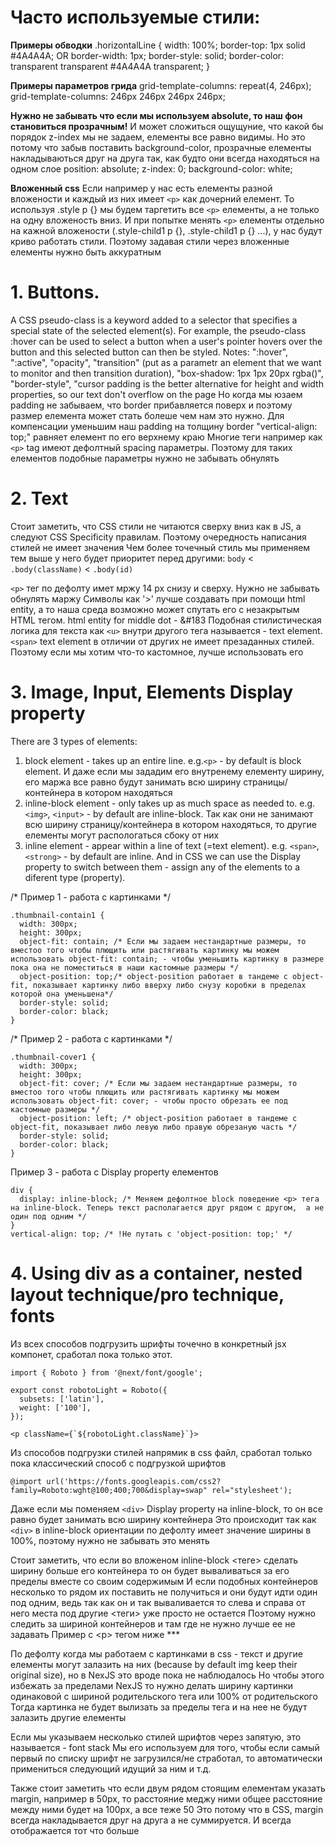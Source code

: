# Часто используемые стили:

**Примеры обводки**
.horizontalLine {
    width: 100%;
    border-top: 1px solid #4A4A4A;
OR
    border-width: 1px;
    border-style: solid;
    border-color: transparent transparent #4A4A4A transparent;
}

**Примеры параметров грида**
grid-template-columns: repeat(4, 246px);
grid-template-columns: 246px 246px 246px 246px;

**Нужно не забывать что если мы используем absolute, то наш фон становиться прозрачным!** И может сложиться ощущуние, что какой бы порядок z-index мы не задаем, елементы все равно видимы. Но это потому что забыв поставить background-color, прозрачные елементы накладываються друг на друга так, как будто они всегда находяться на одном слое
position: absolute;
z-index: 0;
background-color: white;

**Вложенный css**
Если например у нас есть елементы разной вложености и каждый из них имеет `<p>` как дочерний елемент. То используя .style p {} мы будем таргетить все `<p>` елементы, а не только на одну вложеность вниз. И при попытке менять `<p>` елементы отдельно на кажной вложености (.style-child1 p {}, .style-child1 p {} ...), у нас будут криво работать стили. Поэтому задавая стили через вложенные елементы нужно быть аккуратным

# 1. Buttons.
A CSS pseudo-class is a keyword added to a selector that specifies a special state of the selected element(s). 
For example, the pseudo-class :hover can be used to select a button when a user's pointer hovers over the button and this selected button can then be styled.
Notes: ":hover", ":active", "opacity", "transition" (put as a parametr an element that we want to monitor and then transition duration), "box-shadow: 1px 1px 20px rgba()", "border-style", "cursor
padding is the better alternative for height and width properties, so our text don't overflow on the page
Но когда мы юзаем padding не забываем, что border прибавляется поверх и поэтому размер елемента может стать болеше чем нам это нужно. Для компенсации уменьшим наш padding на толщину border
"vertical-align: top;" равняет елемент по его верхнему краю
Многие теги например как `<p>` tag имеют дефолтный spacing параметры. Поэтому для таких елементов подобные параметры нужно не забывать обнулять

# 2. Text
Стоит заметить, что CSS стили не читаются сверху вниз как в JS, а следуют CSS Specificity правилам. Поэтому очередность написания стилей не имеет значения
Чем более точечный стиль мы применяем тем выше у него будет приоритет перед другими: `body` < `.body(className)` < `.body(id)`

`<p>` тег по дефолту имет мржу 14 px снизу и сверху. Нужно не забывать обнулять маржу
Символы как '>' лучше создавать при помощи html entity, а то наша среда возможно может спутать его с незакрытым HTML тегом. html entity for middle dot - &#183 
Подобная стилистическая логика для текста как `<u>` внутри другого тега называется - text element. `<span>` text element в отличии от других не имеет презаданных стилей. Поэтому если мы хотим что-то кастомное, лучше использовать его 

# 3. Image, Input, Elements Display property
There are 3 types of elements: 
1. block element - takes up an entire line. e.g.`<p>` - by default is block element. И даже если мы зададим его внутренему елементу ширину, его маржа все равно будут занимать всю ширину страницы/контейнера в котором находяться
2. inline-block element - only takes up as much space as needed to. e.g. `<img>`, `<input>` - by default are inline-block. Так как они не занимают всю ширину страницу/контейнера в котором находяться, то другие елементы могут распологаться сбоку от них
3. inline element - appear within a line of text (=text element). e.g. `<span>`, `<strong>` - by default are inline.
And in CSS we can use the Display property to switch between them - assign any of the elements to a diferent type (property). 

/* Пример 1 - работа с картинками */
```
.thumbnail-contain1 {
  width: 300px;
  height: 300px;
  object-fit: contain; /* Если мы задаем нестандартные размеры, то вместоо того чтобы плющить или растягивать картинку мы можем использовать object-fit: contain; - чтобы уменьшить картинку в размере пока она не поместиться в наши кастомные размеры */
  object-position: top;/* object-position работает в тандеме с object-fit, показывает картинку либо вверху либо снузу коробки в пределах которой она уменьшена*/
  border-style: solid;
  border-color: black;
}
```
/* Пример 2 - работа с картинками */
```
.thumbnail-cover1 {
  width: 300px;
  height: 300px;
  object-fit: cover; /* Если мы задаем нестандартные размеры, то вместоо того чтобы плющить или растягивать картинку мы можем использовать object-fit: cover; - чтобы просто обрезать ее под кастомные размеры */
  object-position: left; /* object-position работает в тандеме с object-fit, показывает либо левую либо правую обрезаную часть */
  border-style: solid;
  border-color: black;
}
```
Пример 3 - работа с Display property елементов
```
div {
  display: inline-block; /* Меняем дефолтное block поведение <p> тега на inline-block. Теперь текст располагается друг рядом с другом,  а не один под одним */
}
vertical-align: top; /* !Не путать с 'object-position: top;' */
```

# 4. Using div as a container, nested layout technique/pro technique, fonts
Из всех способов подгрузить шрифты точечно в конкретный jsx компонет, сработал пока только этот.
```
import { Roboto } from '@next/font/google';

export const robotoLight = Roboto({
  subsets: ['latin'],
  weight: ['100'],
});

<p className={`${robotoLight.className}`}>
```

Из способов подгрузки стилей напрямик в css файл, сработал только пока классический способ с подгрузкой шрифтов
```
@import url('https://fonts.googleapis.com/css2?family=Roboto:wght@100;400;700&display=swap" rel="stylesheet');
```

Даже если мы поменяем `<div>` Display property на inline-block, то он все равно будет занимать всю ширину контейнера
Это происходит так как `<div>` в inline-block ориентации по дефолту имеет значение ширины в 100%, поэтому нужно не забывать это менять

Стоит заметить, что если во вложеном inline-block <теге> сделать ширину больше его контейнера то он будет вываливаться за его пределы вместе со своим содержимым
И если подобных контейнеров несколько то рядом их поставить не получиться и они будут идти один под одним, ведь так как он и так вываливается то слева и справа от него места под другие <теги> уже просто не остается
Поэтому нужно следить за шириной контейнеров и там где не нужно лучше ее не задавать
Пример с <р> тегом ниже ***

По дефолту когда мы работаем с картинками в css - текст и другие елементы могут залазить на них (because by default img keep their original size), но в NexJS это вроде пока не наблюдалось
Но чтобы этого избежать за пределами NexJS то нужно делать ширину картинки одинаковой с шириной родительского тега или 100% от родительского
Тогда картинка не будет вылизать за пределы тега и на нее не будут залазить другие елементы

Если мы указываем несколько стилей шрифтов через запятую, это называется - font stack
Мы его используем для того, чтобы если самый первый по списку шрифт не загрузился/не стработал, то автоматически примениться следующий идущий за ним и т.д.

Также стоит заметить что если двум рядом стоящим елементам указать margin, например в 50px, то расстояние меджу ними общее расстояние между ними будет на 100px, а все теже 50
Это потому что в CSS, margin всегда накладывается друг на друга а не суммируется. И всегда отображается тот что больше